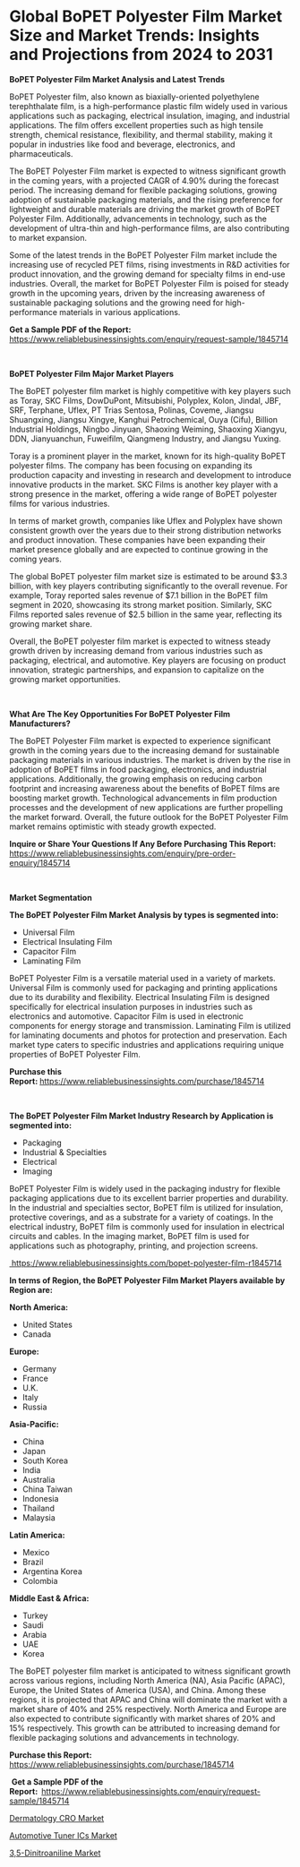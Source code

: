 <p><h1>Global BoPET Polyester Film Market Size and Market Trends: Insights and Projections from 2024 to 2031</h1></p><p><strong>BoPET Polyester Film Market Analysis and Latest Trends</strong></p>
<p><p>BoPET Polyester film, also known as biaxially-oriented polyethylene terephthalate film, is a high-performance plastic film widely used in various applications such as packaging, electrical insulation, imaging, and industrial applications. The film offers excellent properties such as high tensile strength, chemical resistance, flexibility, and thermal stability, making it popular in industries like food and beverage, electronics, and pharmaceuticals.</p><p>The BoPET Polyester Film market is expected to witness significant growth in the coming years, with a projected CAGR of 4.90% during the forecast period. The increasing demand for flexible packaging solutions, growing adoption of sustainable packaging materials, and the rising preference for lightweight and durable materials are driving the market growth of BoPET Polyester Film. Additionally, advancements in technology, such as the development of ultra-thin and high-performance films, are also contributing to market expansion.</p><p>Some of the latest trends in the BoPET Polyester Film market include the increasing use of recycled PET films, rising investments in R&D activities for product innovation, and the growing demand for specialty films in end-use industries. Overall, the market for BoPET Polyester Film is poised for steady growth in the upcoming years, driven by the increasing awareness of sustainable packaging solutions and the growing need for high-performance materials in various applications.</p></p>
<p><strong>Get a Sample PDF of the Report:&nbsp;</strong> <a href="https://www.reliablebusinessinsights.com/enquiry/request-sample/1845714">https://www.reliablebusinessinsights.com/enquiry/request-sample/1845714</a></p>
<p>&nbsp;</p>
<p><strong>BoPET Polyester Film Major Market Players</strong></p>
<p><p>The BoPET polyester film market is highly competitive with key players such as Toray, SKC Films, DowDuPont, Mitsubishi, Polyplex, Kolon, Jindal, JBF, SRF, Terphane, Uflex, PT Trias Sentosa, Polinas, Coveme, Jiangsu Shuangxing, Jiangsu Xingye, Kanghui Petrochemical, Ouya (Cifu), Billion Industrial Holdings, Ningbo Jinyuan, Shaoxing Weiming, Shaoxing Xiangyu, DDN, Jianyuanchun, Fuweifilm, Qiangmeng Industry, and Jiangsu Yuxing.</p><p>Toray is a prominent player in the market, known for its high-quality BoPET polyester films. The company has been focusing on expanding its production capacity and investing in research and development to introduce innovative products in the market. SKC Films is another key player with a strong presence in the market, offering a wide range of BoPET polyester films for various industries.</p><p>In terms of market growth, companies like Uflex and Polyplex have shown consistent growth over the years due to their strong distribution networks and product innovation. These companies have been expanding their market presence globally and are expected to continue growing in the coming years.</p><p>The global BoPET polyester film market size is estimated to be around $3.3 billion, with key players contributing significantly to the overall revenue. For example, Toray reported sales revenue of $7.1 billion in the BoPET film segment in 2020, showcasing its strong market position. Similarly, SKC Films reported sales revenue of $2.5 billion in the same year, reflecting its growing market share.</p><p>Overall, the BoPET polyester film market is expected to witness steady growth driven by increasing demand from various industries such as packaging, electrical, and automotive. Key players are focusing on product innovation, strategic partnerships, and expansion to capitalize on the growing market opportunities.</p></p>
<p>&nbsp;</p>
<p><strong>What Are The Key Opportunities For BoPET Polyester Film Manufacturers?</strong></p>
<p><p>The BoPET Polyester Film market is expected to experience significant growth in the coming years due to the increasing demand for sustainable packaging materials in various industries. The market is driven by the rise in adoption of BoPET films in food packaging, electronics, and industrial applications. Additionally, the growing emphasis on reducing carbon footprint and increasing awareness about the benefits of BoPET films are boosting market growth. Technological advancements in film production processes and the development of new applications are further propelling the market forward. Overall, the future outlook for the BoPET Polyester Film market remains optimistic with steady growth expected.</p></p>
<p><strong>Inquire or Share Your Questions If Any Before Purchasing This Report:</strong> <a href="https://www.reliablebusinessinsights.com/enquiry/pre-order-enquiry/1845714">https://www.reliablebusinessinsights.com/enquiry/pre-order-enquiry/1845714</a></p>
<p>&nbsp;</p>
<p><strong>Market Segmentation</strong></p>
<p><strong>The BoPET Polyester Film Market Analysis by types is segmented into:</strong></p>
<p><ul><li>Universal Film</li><li>Electrical Insulating Film</li><li>Capacitor Film</li><li>Laminating Film</li></ul></p>
<p><p>BoPET Polyester Film is a versatile material used in a variety of markets. Universal Film is commonly used for packaging and printing applications due to its durability and flexibility. Electrical Insulating Film is designed specifically for electrical insulation purposes in industries such as electronics and automotive. Capacitor Film is used in electronic components for energy storage and transmission. Laminating Film is utilized for laminating documents and photos for protection and preservation. Each market type caters to specific industries and applications requiring unique properties of BoPET Polyester Film.</p></p>
<p><strong>Purchase this Report:&nbsp;</strong><a href="https://www.reliablebusinessinsights.com/purchase/1845714">https://www.reliablebusinessinsights.com/purchase/1845714</a></p>
<p>&nbsp;</p>
<p><strong>The BoPET Polyester Film Market Industry Research by Application is segmented into:</strong></p>
<p><ul><li>Packaging</li><li>Industrial & Specialties</li><li>Electrical</li><li>Imaging</li></ul></p>
<p><p>BoPET Polyester Film is widely used in the packaging industry for flexible packaging applications due to its excellent barrier properties and durability. In the industrial and specialties sector, BoPET film is utilized for insulation, protective coverings, and as a substrate for a variety of coatings. In the electrical industry, BoPET film is commonly used for insulation in electrical circuits and cables. In the imaging market, BoPET film is used for applications such as photography, printing, and projection screens.</p></p>
<p><a href="https://www.reliablebusinessinsights.com/bopet-polyester-film-r1845714">&nbsp;https://www.reliablebusinessinsights.com/bopet-polyester-film-r1845714</a></p>
<p><strong>In terms of Region, the BoPET Polyester Film Market Players available by Region are:</strong></p>
<p>
    <p> <strong> North America: </strong>
        <ul>
            <li>United States</li>
            <li>Canada</li>
        </ul>
        </p> 
    <p> <strong> Europe: </strong>
        <ul>
            <li>Germany</li>
            <li>France</li>
            <li>U.K.</li>
            <li>Italy</li>
            <li>Russia</li>
        </ul>
        </p> 
    <p> <strong> Asia-Pacific: </strong>
        <ul>
            <li>China</li>
            <li>Japan</li>
            <li>South Korea</li>
            <li>India</li>
            <li>Australia</li>
            <li>China Taiwan</li>
            <li>Indonesia</li>
            <li>Thailand</li>
            <li>Malaysia</li>
        </ul>
        </p> 
    <p> <strong> Latin America: </strong>
        <ul>
            <li>Mexico</li>
            <li>Brazil</li>
            <li>Argentina Korea</li>
            <li>Colombia</li>
        </ul>
        </p> 
    <p> <strong> Middle East & Africa: </strong>
        <ul>
            <li>Turkey</li>
            <li>Saudi</li>
            <li>Arabia</li>
            <li>UAE</li>
            <li>Korea</li>
        </ul>
    </p>
    </p>
<p><p>The BoPET polyester film market is anticipated to witness significant growth across various regions, including North America (NA), Asia Pacific (APAC), Europe, the United States of America (USA), and China. Among these regions, it is projected that APAC and China will dominate the market with a market share of 40% and 25% respectively. North America and Europe are also expected to contribute significantly with market shares of 20% and 15% respectively. This growth can be attributed to increasing demand for flexible packaging solutions and advancements in technology.</p></p>
<p><strong>Purchase this Report: </strong><a href="https://www.reliablebusinessinsights.com/purchase/1845714">https://www.reliablebusinessinsights.com/purchase/1845714</a></p>
<p>&nbsp;<strong>Get a Sample PDF of the Report:&nbsp;&nbsp;</strong><a href="https://www.reliablebusinessinsights.com/enquiry/request-sample/1845714">https://www.reliablebusinessinsights.com/enquiry/request-sample/1845714</a></p>
<p><strong></strong></p>
<p><p><a href="https://github.com/alanPerkins1921/Market-Research-Report-List-1/blob/main/dermatology-cro-market.md">Dermatology CRO Market</a></p><p><a href="https://github.com/HettieStehr/Market-Research-Report-List-1/blob/main/automotive-tuner-ics-market.md">Automotive Tuner ICs Market</a></p><p><a href="https://github.com/mandarincruisesvn/Market-Research-Report-List-1/blob/main/35-dinitroaniline-market.md">3,5-Dinitroaniline Market</a></p></p>